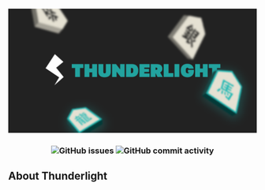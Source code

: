  ![Thunderlight Banner](https://github.com/thunderlight-shogi/.github/blob/main/Assets/Banner.png?raw=true)

<h3 align="center">

![GitHub issues](https://img.shields.io/github/issues/thunderlight-shogi/engine)
![GitHub commit activity](https://img.shields.io/github/commit-activity/t/thunderlight-shogi/engine)

</h3>

## About Thunderlight